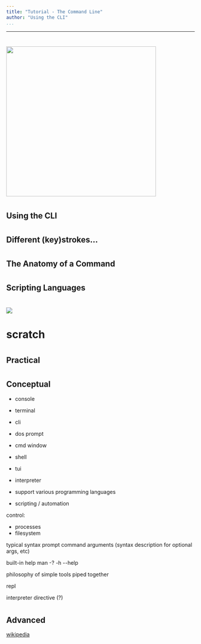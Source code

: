 ```yaml
---
title: "Tutorial - The Command Line"
author: "Using the CLI"
...
```


---

#

<p><img width="400px" src="images/docker-logo.png"/></p>


#
## Using the CLI


#
## Different (key)strokes...


#
## The Anatomy of a Command


#
## Scripting Languages



#

<img class="logo" src="images/berkeley-school-of-information-logo.png"/>

# scratch

#
## Practical


#
## Conceptual


- console
- terminal
- cli
- dos prompt
- cmd window
- shell
- tui


- interpreter

- support various programming languages 
- scripting / automation

control:
- processes
- filesystem


typical syntax
prompt
command
arguments
(syntax description for optional args, etc)

built-in help
man
-?
-h
--help


philosophy of simple tools piped together

repl

interpreter directive (?)

#
## Advanced


[wikipedia](https://en.wikipedia.org/wiki/Command-line_interface)


